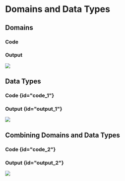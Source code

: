 # Domains and Data Types

## Domains

### Code

<code-block src="entity-with-domain.txt"/>

### Output

![](entity-with-domain.svg)

## Data Types

### Code {id="code_1"}

<code-block src="entity-with-data-type.txt"/>

### Output {id="output_1"}

![](entity-with-data-type.svg)

## Combining Domains and Data Types

### Code {id="code_2"}

<code-block src="entity-with-domain-and-data-type.txt"/>

### Output {id="output_2"}

![](entity-with-domain-and-data-type.svg)